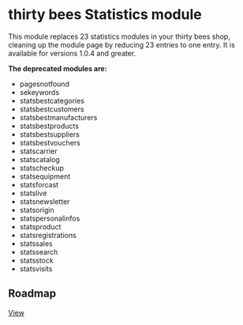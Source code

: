 # thirty bees Statistics module

This module replaces 23 statistics modules in your thirty bees shop, cleaning up the module page by reducing 23 entries to one entry. It is available for versions 1.0.4 and greater.

**The deprecated modules are:**

* pagesnotfound
* sekeywords
* statsbestcategories
* statsbestcustomers
* statsbestmanufacturers
* statsbestproducts
* statsbestsuppliers
* statsbestvouchers
* statscarrier
* statscatalog
* statscheckup
* statsequipment
* statsforcast
* statslive
* statsnewsletter
* statsorigin
* statspersonalinfos
* statsproduct
* statsregistrations
* statssales
* statssearch
* statsstock
* statsvisits

## Roadmap

[View](https://github.com/thirtybees/statsmodule/blob/master/Roadmap.md)
